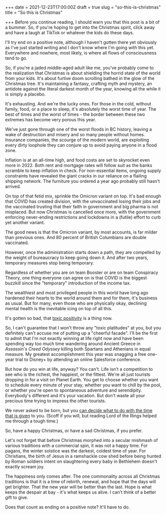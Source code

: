 +++
date = 2021-12-23T17:00:00Z
draft = true
slug = "so-this-is-christmas"
title = "So this is Christmas"

+++
Before you continue reading, I should warn you that this post is a bit of a bummer. So, if you're hoping to get into the Christmas spirit, click away and have a laugh at TikTok or whatever the kids do these days.

I'll try end on a positive note, although I haven't gotten there yet obviously as I've just started writing and I don't know where I'm going with this yet. Everywhere and nowhere, most likely, is where all flows of consciousness tend to go.

So, if you're a jaded middle-aged adult like me, you've probably come to the realization that Christmas is about shielding the horrid state of the world from your kids. It's about furtive doom scrolling bathed in the glow of the Christmas tree. It's maintaining a fantasy, crafting myth and mystery, an antidote against the literal darkest month of the year, knowing all the while it is simply a placebo.

It's exhausting. And we're the lucky ones. For those in the cold, without family, food, or a place to sleep, it's absolutely the worst time of year. The best of times and the worst of times - the border between these two extremes has become very porous this year.

<!--more-->

We've just gone through one of the worst floods in BC history, leaving a wake of destruction and misery and so many people without homes. Insurance companies, the scourge of the modern world, are exploiting every dirty loophole they can conjure up to avoid paying anyone in a flood zone.

Inflation is at an all-time high, and food costs are set to skyrocket even more in 2022. Both rent and mortgage rates will follow suit as the banks scramble to keep inflation in check. For non-essential items, ongoing supply constraints have revealed the giant cracks in our reliance on a flailing shipping network. The furniture you ordered a year ago probably still hasn't arrived.

On top of that fetid mix, sprinkle the Omicron variant on top. It's bad enough that COVID has created division, with the unvaccinated losing their jobs and the vaccinated trusting that their faith in government and big pharma is not misplaced. But now Christmas is cancelled once more, with the government enforcing never-ending restrictions and lockdowns in a (futile) effort to curb yet another variant.

The good news is that the Omicron variant, by most accounts, is far milder than previous ones. And 80 percent of British Columbians are double vaccinated.

However, once the administration starts down a path, they are compelled by the weight of bureaucracy to keep going down it. And after two years, temporary measures stop being temporary.

Regardless of whether you are on team Booster or are on team Conspiracy Theory, one thing everyone can agree on is that COVID is the biggest buzzkill since the "temporary" introduction of the income tax.

The wealthiest and most privileged people in this world have long ago hardened their hearts to the world around them and for them, it's business as usual. But for many, even those who are physically okay, declining mental health is the inevitable icing on top of all this.

It's gotten so bad, that [toxic positivity](https://www.verywellmind.com/what-is-toxic-positivity-5093958) is a thing now.

So, I can't guarantee that I won't throw any "toxic platitudes" at you, but you definitely can't accuse me of putting up a "cheerful facade". I'll be the first to admit that I'm not exactly winning at life right now and have been spending way too much time wandering around Ancient Greece in _Assassin's Creed Odyssey_ killing both Spartans and Athenians in equal measure. My greatest accomplishment this year was snagging a free one-year trial to Disney+ by attending an online Salesforce conference.

But how do you win at life, anyway? You can't. Life isn't a competition to see who is the richest, the happiest, or the fittest. We're all just tourists dropping in for a visit on Planet Earth. You get to choose whether you want to schedule every minute of your stay, whether you want to chill by the pool, or whether you're open to spontaneous adventure and serendipity. Everybody's different and it's your vacation. But don't waste all your precious time trying to impress the other tourists.

We never asked to be born, but you [can decide what to do with the time that is given](https://www.youtube.com/watch?v=hdAN0o3oqB8) to you. (Scoff if you will, but reading Lord of the Rings helped me through a tough time.)

So, have a happy Christmas, or have a sad Christmas, if you prefer.

Let's not forget that before Christmas morphed into a secular mishmash of various traditions with a commercial spin, it was not a happy time. For pagans, the winter solstice was the darkest, coldest time of year. For Christians, the birth of Jesus in a ramshackle cow shed before being hunted by Roman soldiers intent on slaughtering every baby in Bethlehem doesn't exactly scream joy.

The happiness only comes after. The one commonality across all Christmas traditions is that it is a time of rebirth, renewal, and hope that the days will get brighter. That the new year will be better than the last. Hope is what keeps the despair at bay - it's what keeps us alive. I can't think of a better gift to give.

Does that count as ending on a positive note? It'll have to do.
